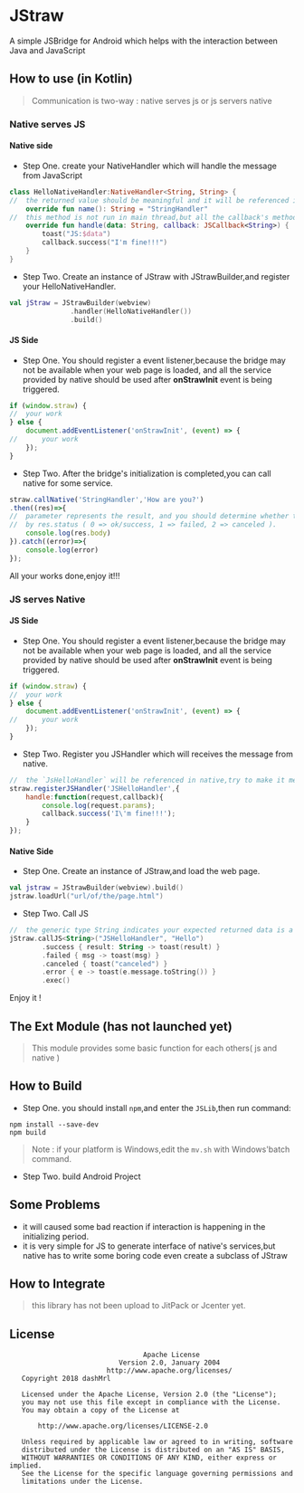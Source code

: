 # JStraw
A simple JSBridge for Android which helps with the interaction between Java and JavaScript

## How to use (in Kotlin)
> Communication is two-way : native serves js or js servers native 
### Native serves JS
#### Native side
- Step One. 
create your NativeHandler which will handle the message from JavaScript 
```kotlin
class HelloNativeHandler:NativeHandler<String, String> {
//  the returned value should be meaningful and it will be referenced in JavaScript
    override fun name(): String = "StringHandler"
//  this method is not run in main thread,but all the callback's methods will run in main thread.
    override fun handle(data: String, callback: JSCallback<String>) {
        toast("JS:$data")
        callback.success("I'm fine!!!")
    }
}
```

- Step Two.
Create an instance of JStraw with JStrawBuilder,and register your HelloNativeHandler.
 ```kotlin
val jStraw = JStrawBuilder(webview)
                .handler(HelloNativeHandler())
                .build()
```

#### JS Side
- Step One.
You should register a event listener,because the bridge may not be available when your web page is 
loaded, and all the service provided by native should be used after **onStrawInit** event is being 
triggered.
```javascript
if (window.straw) {
//  your work
} else {
    document.addEventListener('onStrawInit', (event) => {
//      your work
    });
}
```
- Step Two.
After the bridge's initialization is completed,you can call native for some service.
```javascript
straw.callNative('StringHandler','How are you?')
.then((res)=>{
//  parameter represents the result, and you should determine whether the call is succes 
//  by res.status ( 0 => ok/success, 1 => failed, 2 => canceled ).
    console.log(res.body)
}).catch((error)=>{
    console.log(error)
});
``` 
All your works done,enjoy it!!!


### JS serves Native
#### JS Side 
- Step One.
You should register a event listener,because the bridge may not be available when your web page is 
loaded, and all the service provided by native should be used after **onStrawInit** event is being 
triggered.
```javascript
if (window.straw) {
//  your work
} else {
    document.addEventListener('onStrawInit', (event) => {
//      your work
    });
}
```

- Step Two.
Register you JSHandler which will receives the message from native.
```javascript
//  the `JsHelloHandler` will be referenced in native,try to make it meaningful.
straw.registerJSHandler('JSHelloHandler',{
    handle:function(request,callback){
        console.log(request.params);
        callback.success('I\'m fine!!!');
    }
});
```

#### Native Side
- Step One.
Create an instance of JStraw,and load the web page.
```kotlin
val jstraw = JStrawBuilder(webview).build()
jstraw.loadUrl("url/of/the/page.html")
```

- Step Two.
Call JS
```kotlin
//  the generic type String indicates your expected returned data is a String instance.
jStraw.callJS<String>("JSHelloHandler", "Hello")
        .success { result: String -> toast(result) }
        .failed { msg -> toast(msg) }
        .canceled { toast("canceled") }
        .error { e -> toast(e.message.toString()) }
        .exec()
```
Enjoy it !


## The Ext Module (has not launched yet)
> This module provides some basic function for each others( js and native )

## How to Build
- Step One.
you should install `npm`,and enter the `JSLib`,then run command:
```shell
npm install --save-dev
npm build
```
> Note : if your platform is Windows,edit the `mv.sh` with Windows'batch command.

- Step Two.
build Android Project


## Some Problems
- it will caused some bad reaction if interaction is happening in the initializing period.
- it is very simple for JS to generate interface of native's services,but native has to
write some boring code even create a subclass of JStraw


## How to Integrate
> this library has not been upload to JitPack or Jcenter yet.

## License 

```
                                 Apache License
                           Version 2.0, January 2004
                        http://www.apache.org/licenses/
   Copyright 2018 dashMrl

   Licensed under the Apache License, Version 2.0 (the "License");
   you may not use this file except in compliance with the License.
   You may obtain a copy of the License at

       http://www.apache.org/licenses/LICENSE-2.0

   Unless required by applicable law or agreed to in writing, software
   distributed under the License is distributed on an "AS IS" BASIS,
   WITHOUT WARRANTIES OR CONDITIONS OF ANY KIND, either express or implied.
   See the License for the specific language governing permissions and
   limitations under the License.
```


